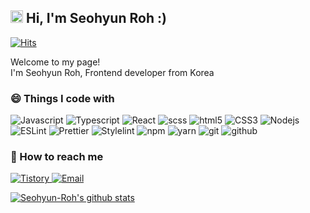 <h2><img src="https://media.giphy.com/media/Wsq20ZI3cqj96k8rKC/giphy.gif" width="20"> Hi, I'm Seohyun Roh :)</h2>

[![Hits](https://hits.seeyoufarm.com/api/count/incr/badge.svg?url=https%3A%2F%2Fgithub.com%2FSeohyun-Roh%2Fhit-counter&count_bg=%2379C83D&title_bg=%23555555&icon=&icon_color=%23E7E7E7&title=hits&edge_flat=false)](https://hits.seeyoufarm.com)
<p>Welcome to my page!</br>I'm Seohyun Roh, Frontend developer from Korea</p>

<h3>😄 Things I code with</h3>
<p>
  <img alt="Javascript" src="https://img.shields.io/badge/-Javascript-F7DF1E?style=flat-square&logo=javascript&logoColor=white" />
  <img alt="Typescript" src="https://img.shields.io/badge/-Typescript-2F74C0?style=flat-square&logo=Typescript&logoColor=white" />
  <img alt="React" src="https://img.shields.io/badge/-React-45b8d8?style=flat-square&logo=react&logoColor=white" />
  <img alt="scss" src="https://img.shields.io/badge/-SCSS-C76495?style=flat-square&logo=sass&logoColor=white" />
  <img alt="html5" src="https://img.shields.io/badge/-HTML5-E34F26?style=flat-square&logo=html5&logoColor=white" />
  <img alt="CSS3" src="https://img.shields.io/badge/-CSS3-2965f1?style=flat-square&logo=css3&logoColor=white" />
  <img alt="Nodejs" src="https://img.shields.io/badge/-Nodejs-43853d?style=flat-square&logo=Node.js&logoColor=white" />
  <br />
  <img alt="ESLint" src="https://img.shields.io/badge/-ESLint-4A30BE?style=flat-square&logo=ESLint&logoColor=white" />
  <img alt="Prettier" src="https://img.shields.io/badge/-Prettier-F7B93E?style=flat-square&logo=prettier&logoColor=white" />
  <img alt="Stylelint" src="https://img.shields.io/badge/-Stylelint-000000?style=flat-square&logo=Stylelint&logoColor=white" />
  <img alt="npm" src="https://img.shields.io/badge/-npm-CB3837?style=flat-square&logo=npm&logoColor=white" />
  <img alt="yarn" src="https://img.shields.io/badge/-yarn-2B8AB5?style=flat-square&logo=yarn&logoColor=white" />
  <img alt="git" src="https://img.shields.io/badge/-Git-F05032?style=flat-square&logo=git&logoColor=white" />
  <img alt="github" src="https://img.shields.io/badge/-Github-6e5494?style=flat-square&logo=github&logoColor=white" />
</p>

<h3>💌 How to reach me</h3>
<p>
  <a href="https://doooodle932.tistory.com/" target="_blank">
    <img alt="Tistory" src="https://img.shields.io/badge/-My blog-000000?style=flat-square&logo=Undertale&logoColor=white" />
  </a> 
  <a href="mailto:radult951@gmail.com" target="_blank">
    <img alt="Email" src="https://img.shields.io/badge/-Gmail-4285f4?style=flat-square&logo=Gmail&logoColor=white" />
  </a> 
</p>

[![Seohyun-Roh's github stats](https://github-readme-stats.vercel.app/api?username=Seohyun-Roh)](https://github.com/anuraghazra/github-readme-stats)


<!--
**Seohyun-Roh/Seohyun-Roh** is a ✨ _special_ ✨ repository because its `README.md` (this file) appears on your GitHub profile.

Here are some ideas to get you started:

- 🔭 I’m currently working on ...
- 🌱 I’m currently learning ...
- 👯 I’m looking to collaborate on ...
- 🤔 I’m looking for help with ...
- 💬 Ask me about ...
- 📫 How to reach me: ...
- 😄 Pronouns: ...
- ⚡ Fun fact: ...
-->
